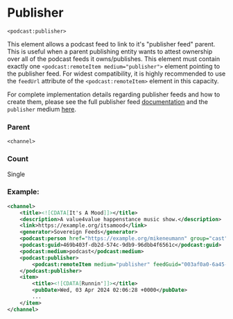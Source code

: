 # Publisher

`<podcast:publisher>`

This element allows a podcast feed to link to it's "publisher feed" parent. This is useful when a parent publishing entity wants to attest ownership over all of the podcast feeds it owns/publishes. This element must contain exactly one `<podcast:remoteItem medium="publisher">` element pointing to the publisher feed. For widest compatibility, it is highly recommended to use the `feedUrl` attribute of the `<podcast:remoteItem>` element in this capacity.

For complete implementation details regarding publisher feeds and how to create them, please see the full publisher feed [documentation](../../publishers/publishers.md) and the `publisher` medium [here](./medium.md#medium).

### Parent

`<channel>`

### Count

Single

### Example:

```xml
<channel>
    <title><![CDATA[It's A Mood]]></title>
    <description>A value4value happenstance music show.</description>
    <link>https://example.org/itsamood</link>
    <generator>Sovereign Feeds</generator>
    <podcast:person href="https://example.org/mikeneumann" group="cast" role="host" img="https://example.org/mikeneumann/image.jpg">Mike Neumann</podcast:person>
    <podcast:guid>469b403f-db2d-574c-9db9-96dbb4f6561c</podcast:guid>
    <podcast:medium>podcast</podcast:medium>
    <podcast:publisher>
        <podcast:remoteItem medium="publisher" feedGuid="003af0a0-6a45-55cf-b765-68e3d349551a" feedUrl="https://agilesetmedia.com/assets/static/feeds/publisher.xml"/>
    </podcast:publisher>
    <item>
        <title><![CDATA[Runnin']]></title>
        <pubDate>Wed, 03 Apr 2024 02:06:28 +0000</pubDate>
        ...
    </item>
</channel>
```
